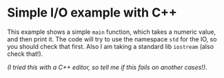 # Simple I/O example with C++

This example shows a simple `main` function, which
takes a numeric value, and then print it. The code will try to use the
namespace `std` for the IO, so you should check that first. Also I am taking
a standard lib `iostream` (also check that!).

_(I tried this with a C++ editor, so tell me if this fails on another cases!)_.
